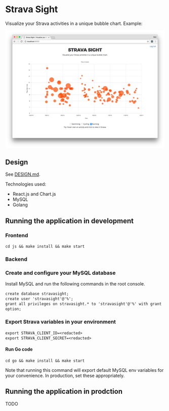 # Strava Sight

Visualize your Strava activities in a unique bubble chart. Example:

<img src="./example.png"/>

## Design

See <a href="./DESIGN.md">DESIGN.md</a>.

Technologies used:

* React.js and Chart.js
* MySQL
* Golang

## Running the application in development

### Frontend

    cd js && make install && make start

### Backend

### Create and configure your MySQL database

Install MySQL and run the following commands in the root console.

    create database stravasight;
    create user 'stravasight'@'%';
    grant all privileges on stravasight.* to 'stravasight'@'%' with grant option;

### Export Strava variables in your environment

    export STRAVA_CLIENT_ID=<redacted>
    export STRAVA_CLIENT_SECRET=<redacted>

#### Run Go code

    cd go && make install && make start

Note that running this command will export default MySQL env variables for your
convenience. In production, set these appropriately.

## Running the application in prodction

TODO
